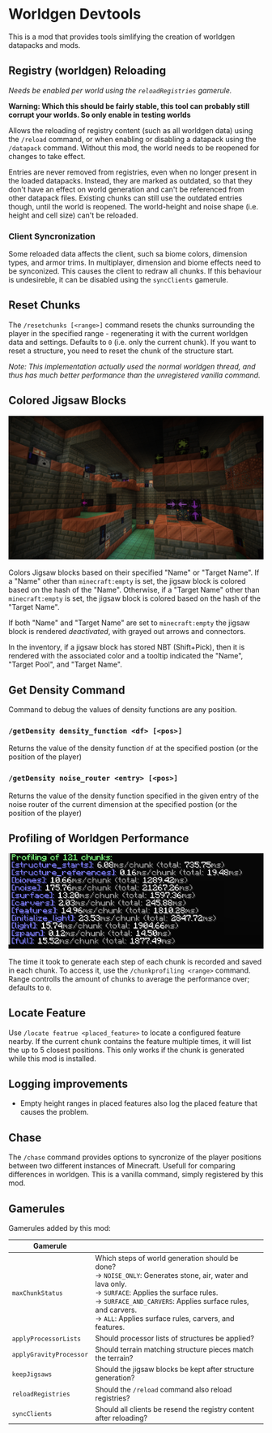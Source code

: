 # Worldgen Devtools

This is a mod that provides tools simlifying the creation of worldgen datapacks and mods.

## Registry (worldgen) Reloading

*Needs be enabled per world using the `reloadRegistries` gamerule.*

**Warning: Which this should be fairly stable, this tool can probably still corrupt your worlds. So only enable in testing worlds**

Allows the reloading of registry content (such as all worldgen data) using the `/reload` command, or when enabling or
disabling a datapack using the `/datapack` command. Without this mod, the world needs to be reopened for changes to take
effect.

Entries are never removed from registries, even when no longer present in the loaded datapacks. Instead, they are marked as
outdated, so that they don't have an effect on world generation and can't be referenced from other datapack files.
Existing chunks can still use the outdated entries though, until the world is reopened. The world-height and noise shape
(i.e. height and cell size) can't be reloaded.

### Client Syncronization

Some reloaded data affects the client, such sa biome colors, dimension types, and armor trims. In multiplayer, dimension
and biome effects need to be synconized. This causes the client to redraw all chunks. If this behaviour is undesireble,
it can be disabled using the `syncClients` gamerule.

## Reset Chunks

The `/resetchunks [<range>]` command resets the chunks surrounding the player in the specified range - regenerating it with the current worldgen data and settings. Defaults to `0` (i.e. only the current chunk). If you want to reset a structure, you need to reset the chunk of the structure start.

*Note: This implementation actually used the normal worldgen thread, and thus has much better performance than the unregistered vanilla command.*

## Colored Jigsaw Blocks
![Colored jigsaw blocks in a trial chamber](docs/images/colored_jigsaws.png)

Colors Jigsaw blocks based on their specified "Name" or "Target Name". If a "Name" other than `minecraft:empty` is set,
the jigsaw block is colored based on the hash of the "Name". Otherwise, if a "Target Name" other than `minecraft:empty`
is set, the jigsaw block is colored based on the hash of the "Target Name".

If both "Name" and "Target Name" are set to `minecraft:empty` the jigsaw block is rendered *deactivated*, with grayed
out arrows and connectors.

In the inventory, if a jigsaw block has stored NBT (Shift+Pick), then it is rendered with the associated color and a
tooltip indicated the "Name", "Target Pool", and "Target Name".

## Get Density Command

Command to debug the values of density functions are any position.

### `/getDensity density_function <df> [<pos>]`

Returns the value of the density function `df` at the specified postion (or the position of the player)

### `/getDensity noise_router <entry> [<pos>]`

Returns the value of the density function specified in the given entry of the noise router of the current dimension at
the specified postion (or the position of the player)

## Profiling of Worldgen Performance

![Chunk profiling example](docs/images/chunk_profiling.png)

The time it took to generate each step of each chunk is recorded and saved in each chunk. To access it, use
the `/chunkprofiling <range>` command. Range controlls the amount of chunks to average the performance over; defaults
to `0`.

## Locate Feature

Use `/locate featrue <placed_feature>` to locate a configured feature nearby. If the current chunk contains the feature
multiple times, it will list the up to 5 closest positions. This only works if the chunk is generated while this mod is
installed.

## Logging improvements
- Empty height ranges in placed features also log the placed feature that causes the problem. 

## Chase

The `/chase` command provides options to syncronize of the player positions between two different instances of Minecraft. Usefull for
comparing differences in worldgen. This is a vanilla command, simply registered by this mod.

## Gamerules

Gamerules added by this mod:

| Gamerule                |                                                                                                                                                                                                                                                                                                    |
|-------------------------|----------------------------------------------------------------------------------------------------------------------------------------------------------------------------------------------------------------------------------------------------------------------------------------------------|
| `maxChunkStatus`        | Which steps of world generation should be done? <br/> -> `NOISE_ONLY`: Generates stone, air, water and lava only. <br/> -> `SURFACE`: Applies the surface rules. <br/> -> `SURFACE_AND_CARVERS`: Applies surface rules, and carvers. <br/> -> `ALL`: Applies surface rules, carvers, and features. |
| `applyProcessorLists`   | Should processor lists of structures be applied?                                                                                                                                                                                                                                                   |
| `applyGravityProcessor` | Should terrain matching structure pieces match the terrain?                                                                                                                                                                                                                                        |
| `keepJigsaws`           | Should the jigsaw blocks be kept after structure generation?                                                                                                                                                                                                                                       |
| `reloadRegistries`      | Should the `/reload` command also reload registries?                                                                                                                                                                                                                                               |
| `syncClients`           | Should all clients be resend the registry content after reloading?                                                                                                                                                                                                                                 |

